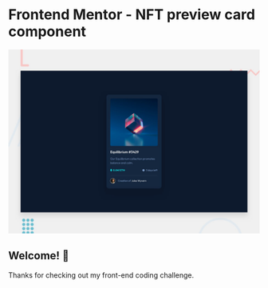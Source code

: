 # Frontend Mentor - NFT preview card component

![Design preview for the NFT preview card component coding challenge](./design/desktop-preview.jpg)


## Welcome! 👋

Thanks for checking out my front-end coding challenge.



